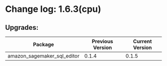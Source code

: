 # Change log: 1.6.3(cpu)

## Upgrades: 

Package | Previous Version | Current Version
---|---|---
amazon_sagemaker_sql_editor|0.1.4|0.1.5
